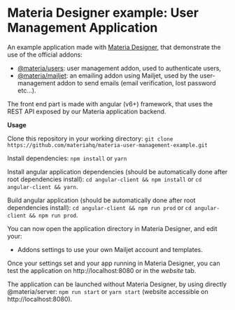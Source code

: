 # Materia Designer example: User Management Application

An example application made with [Materia Designer](https://getmateria.com), that demonstrate the use of the official addons:
- [@materia/users](https://github.com/materiahq/materia-users): user management addon, used to authenticate users,
- [@materia/mailjet](https://github.com/materiahq/materia-mailjet): an emailing addon using Mailjet, used by the user-management addon to send emails (email verification, lost password etc...).

The front end part is made with angular (v6+) framework, that uses the REST API exposed by our Materia application backend.

**Usage**

Clone this repository in your working directory:
`git clone https://github.com/materiahq/materia-user-management-example.git`

Install dependencies:
`npm install` or `yarn`

Install angular application dependencies (should be automatically done after root dependencies install):
`cd angular-client && npm install` or `cd angular-client && yarn`.

Build angular application (should be automatically done after root dependencies install):
`cd angular-client && npm run prod` or `cd angular-client && npm run prod`.

You can now open the application directory in Materia Designer, and edit your:
-  Addons settings to use your own Mailjet account and templates.

Once your settings set and your app running in Materia Designer, you can test the application on http://localhost:8080 or in the *website* tab.

The application can be launched without Materia Designer, by using directly @materia/server:
`npm run start` or `yarn start` (website accessible on http://localhost:8080).
